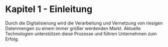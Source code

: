# Kapitel 1 - Einleitung
Durch die Digitalisierung wird die Verarbeitung und Vernetzung von riesigen Datenmengen zu einem immer größer werdenden Markt. Aktuelle Technologien unterstützen diese Prozesse und führen Unternehmen zum Erfolg.
